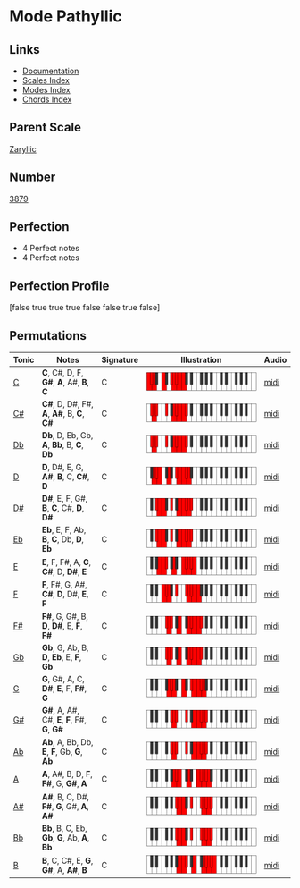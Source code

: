 # Mode Pathyllic

## Links

- [Documentation](index.md)
- [Scales Index](Scales.md)
- [Modes Index](Modes.md)
- [Chords Index](Chords.md)

## Parent Scale

[Zaryllic](ScaleZaryllic.md)

## Number

[3879](https://ianring.com/musictheory/scales/3879)

## Perfection

- 4 Perfect notes
- 4 Perfect notes

## Perfection Profile

[false true true true false false true false]

## Permutations

| Tonic | Notes | Signature | Illustration | Audio |
|-------|-------|-----------|--------------|-------|
| [C](ModeCNaturalPathyllic.md) | **C**, C#, D, F, **G#**, **A**, A#, **B**, **C** | C | ![CNaturalPathyllic](ModeCNaturalPathyllic.png) | [midi](https://github.com/edipermadi/music/blob/main/docs/ModeCNaturalPathyllic.mid?raw=true) |
| [C#](ModeCSharpPathyllic.md) | **C#**, D, D#, F#, **A**, **A#**, B, **C**, **C#** | C | ![CSharpPathyllic](ModeCSharpPathyllic.png) | [midi](https://github.com/edipermadi/music/blob/main/docs/ModeCSharpPathyllic.mid?raw=true) |
| [Db](ModeDFlatPathyllic.md) | **Db**, D, Eb, Gb, **A**, **Bb**, B, **C**, **Db** | C | ![DFlatPathyllic](ModeDFlatPathyllic.png) | [midi](https://github.com/edipermadi/music/blob/main/docs/ModeDFlatPathyllic.mid?raw=true) |
| [D](ModeDNaturalPathyllic.md) | **D**, D#, E, G, **A#**, **B**, C, **C#**, **D** | C | ![DNaturalPathyllic](ModeDNaturalPathyllic.png) | [midi](https://github.com/edipermadi/music/blob/main/docs/ModeDNaturalPathyllic.mid?raw=true) |
| [D#](ModeDSharpPathyllic.md) | **D#**, E, F, G#, **B**, **C**, C#, **D**, **D#** | C | ![DSharpPathyllic](ModeDSharpPathyllic.png) | [midi](https://github.com/edipermadi/music/blob/main/docs/ModeDSharpPathyllic.mid?raw=true) |
| [Eb](ModeEFlatPathyllic.md) | **Eb**, E, F, Ab, **B**, **C**, Db, **D**, **Eb** | C | ![EFlatPathyllic](ModeEFlatPathyllic.png) | [midi](https://github.com/edipermadi/music/blob/main/docs/ModeEFlatPathyllic.mid?raw=true) |
| [E](ModeENaturalPathyllic.md) | **E**, F, F#, A, **C**, **C#**, D, **D#**, **E** | C | ![ENaturalPathyllic](ModeENaturalPathyllic.png) | [midi](https://github.com/edipermadi/music/blob/main/docs/ModeENaturalPathyllic.mid?raw=true) |
| [F](ModeFNaturalPathyllic.md) | **F**, F#, G, A#, **C#**, **D**, D#, **E**, **F** | C | ![FNaturalPathyllic](ModeFNaturalPathyllic.png) | [midi](https://github.com/edipermadi/music/blob/main/docs/ModeFNaturalPathyllic.mid?raw=true) |
| [F#](ModeFSharpPathyllic.md) | **F#**, G, G#, B, **D**, **D#**, E, **F**, **F#** | C | ![FSharpPathyllic](ModeFSharpPathyllic.png) | [midi](https://github.com/edipermadi/music/blob/main/docs/ModeFSharpPathyllic.mid?raw=true) |
| [Gb](ModeGFlatPathyllic.md) | **Gb**, G, Ab, B, **D**, **Eb**, E, **F**, **Gb** | C | ![GFlatPathyllic](ModeGFlatPathyllic.png) | [midi](https://github.com/edipermadi/music/blob/main/docs/ModeGFlatPathyllic.mid?raw=true) |
| [G](ModeGNaturalPathyllic.md) | **G**, G#, A, C, **D#**, **E**, F, **F#**, **G** | C | ![GNaturalPathyllic](ModeGNaturalPathyllic.png) | [midi](https://github.com/edipermadi/music/blob/main/docs/ModeGNaturalPathyllic.mid?raw=true) |
| [G#](ModeGSharpPathyllic.md) | **G#**, A, A#, C#, **E**, **F**, F#, **G**, **G#** | C | ![GSharpPathyllic](ModeGSharpPathyllic.png) | [midi](https://github.com/edipermadi/music/blob/main/docs/ModeGSharpPathyllic.mid?raw=true) |
| [Ab](ModeAFlatPathyllic.md) | **Ab**, A, Bb, Db, **E**, **F**, Gb, **G**, **Ab** | C | ![AFlatPathyllic](ModeAFlatPathyllic.png) | [midi](https://github.com/edipermadi/music/blob/main/docs/ModeAFlatPathyllic.mid?raw=true) |
| [A](ModeANaturalPathyllic.md) | **A**, A#, B, D, **F**, **F#**, G, **G#**, **A** | C | ![ANaturalPathyllic](ModeANaturalPathyllic.png) | [midi](https://github.com/edipermadi/music/blob/main/docs/ModeANaturalPathyllic.mid?raw=true) |
| [A#](ModeASharpPathyllic.md) | **A#**, B, C, D#, **F#**, **G**, G#, **A**, **A#** | C | ![ASharpPathyllic](ModeASharpPathyllic.png) | [midi](https://github.com/edipermadi/music/blob/main/docs/ModeASharpPathyllic.mid?raw=true) |
| [Bb](ModeBFlatPathyllic.md) | **Bb**, B, C, Eb, **Gb**, **G**, Ab, **A**, **Bb** | C | ![BFlatPathyllic](ModeBFlatPathyllic.png) | [midi](https://github.com/edipermadi/music/blob/main/docs/ModeBFlatPathyllic.mid?raw=true) |
| [B](ModeBNaturalPathyllic.md) | **B**, C, C#, E, **G**, **G#**, A, **A#**, **B** | C | ![BNaturalPathyllic](ModeBNaturalPathyllic.png) | [midi](https://github.com/edipermadi/music/blob/main/docs/ModeBNaturalPathyllic.mid?raw=true) |
